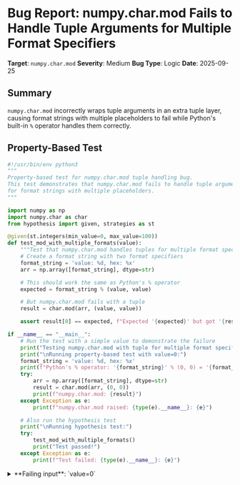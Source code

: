# Bug Report: numpy.char.mod Fails to Handle Tuple Arguments for Multiple Format Specifiers

**Target**: `numpy.char.mod`
**Severity**: Medium
**Bug Type**: Logic
**Date**: 2025-09-25

## Summary

`numpy.char.mod` incorrectly wraps tuple arguments in an extra tuple layer, causing format strings with multiple placeholders to fail while Python's built-in `%` operator handles them correctly.

## Property-Based Test

```python
#!/usr/bin/env python3
"""
Property-based test for numpy.char.mod tuple handling bug.
This test demonstrates that numpy.char.mod fails to handle tuple arguments
for format strings with multiple placeholders.
"""

import numpy as np
import numpy.char as char
from hypothesis import given, strategies as st

@given(st.integers(min_value=0, max_value=100))
def test_mod_with_multiple_formats(value):
    """Test that numpy.char.mod handles tuples for multiple format specifiers."""
    # Create a format string with two format specifiers
    format_string = 'value: %d, hex: %x'
    arr = np.array([format_string], dtype=str)

    # This should work the same as Python's % operator
    expected = format_string % (value, value)

    # But numpy.char.mod fails with a tuple
    result = char.mod(arr, (value, value))

    assert result[0] == expected, f"Expected '{expected}' but got '{result[0]}'"

if __name__ == "__main__":
    # Run the test with a simple value to demonstrate the failure
    print("Testing numpy.char.mod with tuple for multiple format specifiers...")
    print("\nRunning property-based test with value=0:")
    format_string = 'value: %d, hex: %x'
    print(f"Python's % operator: '{format_string}' % (0, 0) = '{format_string % (0, 0)}'")
    try:
        arr = np.array([format_string], dtype=str)
        result = char.mod(arr, (0, 0))
        print(f"numpy.char.mod: {result}")
    except Exception as e:
        print(f"numpy.char.mod raised: {type(e).__name__}: {e}")

    # Also run the hypothesis test
    print("\nRunning hypothesis test:")
    try:
        test_mod_with_multiple_formats()
        print("Test passed!")
    except Exception as e:
        print(f"Test failed: {type(e).__name__}: {e}")
```

<details>

<summary>
**Failing input**: `value=0`
</summary>
```
Testing numpy.char.mod with tuple for multiple format specifiers...

Running property-based test with value=0:
Python's % operator: 'value: %d, hex: %x' % (0, 0) = 'value: 0, hex: 0'
numpy.char.mod raised: TypeError: not enough arguments for format string

Running hypothesis test:
Test failed: TypeError: not enough arguments for format string
```
</details>

## Reproducing the Bug

```python
#!/usr/bin/env python3
"""
Minimal reproduction of numpy.char.mod bug with tuple arguments.
This demonstrates that numpy.char.mod fails to handle tuple arguments
for format strings with multiple placeholders, while Python's built-in
% operator handles them correctly.
"""

import numpy as np
import numpy.char as char

# Test 1: Python's % operator works correctly with tuple for multiple formats
print("=== Python's built-in % operator ===")
python_result = 'x=%d, y=%d' % (5, 10)
print(f"'x=%d, y=%d' % (5, 10) = '{python_result}'")
print()

# Test 2: numpy.char.mod fails with tuple for multiple formats
print("=== numpy.char.mod with tuple for multiple formats ===")
try:
    arr = np.array(['x=%d, y=%d'], dtype=str)
    result = char.mod(arr, (5, 10))
    print(f"char.mod(['x=%d, y=%d'], (5, 10)) = {result}")
except Exception as e:
    print(f"char.mod(['x=%d, y=%d'], (5, 10)) raised: {type(e).__name__}: {e}")
print()

# Test 3: Show that single format works
print("=== numpy.char.mod with single format (works) ===")
try:
    arr_single = np.array(['x=%d'], dtype=str)
    result_single = char.mod(arr_single, 5)
    print(f"char.mod(['x=%d'], 5) = {result_single}")
except Exception as e:
    print(f"char.mod(['x=%d'], 5) raised: {type(e).__name__}: {e}")
print()

# Test 4: Show that dict-based formatting works
print("=== numpy.char.mod with dict formatting (works) ===")
try:
    arr_dict = np.array(['%(x)d, %(y)d'], dtype=str)
    result_dict = char.mod(arr_dict, {'x': 5, 'y': 10})
    print(f"char.mod(['%(x)d, %(y)d'], {{'x': 5, 'y': 10}}) = {result_dict}")
except Exception as e:
    print(f"Error: {type(e).__name__}: {e}")
```

<details>

<summary>
TypeError: not enough arguments for format string
</summary>
```
=== Python's built-in % operator ===
'x=%d, y=%d' % (5, 10) = 'x=5, y=10'

=== numpy.char.mod with tuple for multiple formats ===
char.mod(['x=%d, y=%d'], (5, 10)) raised: TypeError: not enough arguments for format string

=== numpy.char.mod with single format (works) ===
char.mod(['x=%d'], 5) = ['x=5']

=== numpy.char.mod with dict formatting (works) ===
char.mod(['%(x)d, %(y)d'], {'x': 5, 'y': 10}) = ['5, 10']
```
</details>

## Why This Is A Bug

This violates NumPy's documented behavior in multiple ways:

1. **Documentation contract violation**: The `numpy.char.mod` documentation explicitly states it performs "pre-Python 2.6 string formatting (interpolation)" and returns "(a % i)". Python's `%` operator has always supported tuple arguments for multiple format specifiers - this is fundamental behavior that predates Python 2.6.

2. **Inconsistent behavior**: The function correctly handles:
   - Single format specifiers with non-tuple values: `char.mod(['x=%d'], 5)` works
   - Dictionary-based formatting: `char.mod(['%(x)d, %(y)d'], {'x': 5, 'y': 10})` works
   - But fails for the standard tuple case: `char.mod(['x=%d, y=%d'], (5, 10))` fails

3. **Root cause identified**: The implementation at `/home/npc/miniconda/lib/python3.13/site-packages/numpy/_core/strings.py:268` wraps the `values` parameter in `(values,)`, which adds an unwanted extra tuple layer. This transforms `'x=%d, y=%d'.__mod__((5, 10))` into `'x=%d, y=%d'.__mod__(((5, 10),))`, causing the TypeError.

4. **Common usage pattern broken**: Tuple-based formatting with multiple specifiers is a widely-used Python idiom that users reasonably expect to work based on NumPy's claim of implementing Python's % operator behavior.

## Relevant Context

- **NumPy documentation**: https://numpy.org/doc/stable/reference/generated/numpy.char.mod.html states the function performs "pre-Python 2.6 string formatting"
- **Python % operator documentation**: https://docs.python.org/3/library/stdtypes.html#printf-style-string-formatting shows tuple usage for multiple format specifiers
- **Source code location**: `/home/npc/miniconda/lib/python3.13/site-packages/numpy/_core/strings.py:268`
- **Workaround available**: Dictionary-based formatting works correctly, e.g., `char.mod(['%(x)d, %(y)d'], {'x': 5, 'y': 10})`
- **NumPy version affected**: Current version (as of 2025-09-25)

The bug affects element-wise string operations on arrays, making it impossible to use the common Python pattern of tuple arguments for format strings with multiple placeholders in vectorized NumPy operations.

## Proposed Fix

```diff
--- a/numpy/_core/strings.py
+++ b/numpy/_core/strings.py
@@ -265,7 +265,10 @@ def mod(a, values):

     """
     return _to_bytes_or_str_array(
-        _vec_string(a, np.object_, '__mod__', (values,)), a)
+        _vec_string(a, np.object_, '__mod__',
+                    values if isinstance(values, tuple) else (values,)), a)


 @set_module("numpy.strings")
```
